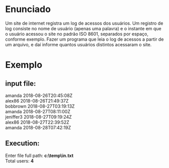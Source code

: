 # Enunciado
Um site de internet registra um log de acessos dos usuários. Um
registro de log consiste no nome de usuário (apenas uma palavra) e o
instante em que o usuário acessou o site no padrão ISO 8601,
separados por espaço, conforme exemplo. Fazer um programa que leia
o log de acessos a partir de um arquivo, e daí informe quantos usuários
distintos acessaram o site.  

# Exemplo
## input file:
amanda 2018-08-26T20:45:08Z  
alex86 2018-08-26T21:49:37Z  
bobbrown 2018-08-27T03:19:13Z  
amanda 2018-08-27T08:11:00Z  
jeniffer3 2018-08-27T09:19:24Z  
alex86 2018-08-27T22:39:52Z  
amanda 2018-08-28T07:42:19Z  

## Execution:  
Enter file full path: **c:\temp\in.txt**  
Total users: **4**  
